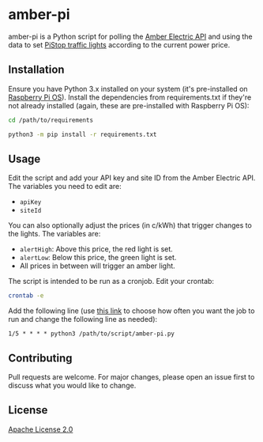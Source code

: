 # amber-pi

amber-pi is a Python script for polling the [Amber Electric API](https://app.amber.com.au/developers/) and using the data to set [PiStop traffic lights](https://github.com/PiHw/Pi-Stop/blob/master/README.md) according to the current power price.

## Installation

Ensure you have Python 3.x installed on your system (it's pre-installed on [Raspberry Pi OS](https://www.raspberrypi.org/software/)). Install the dependencies from requirements.txt if they're not already installed (again, these are pre-installed with Raspberry Pi OS):

```bash
cd /path/to/requirements

python3 -m pip install -r requirements.txt
```

## Usage

Edit the script and add your API key and site ID from the Amber Electric API. The variables you need to edit are:

* `apiKey`
* `siteId`

You can also optionally adjust the prices (in c/kWh) that trigger changes to the lights. The variables are:

* `alertHigh`: Above this price, the red light is set.
* `alertLow`: Below this price, the green light is set.
* All prices in between will trigger an amber light.

The script is intended to be run as a cronjob. Edit your crontab:

```bash
crontab -e
```

Add the following line (use [this link](https://crontab.guru/#1/5_*_*_*_*) to choose how often you want the job to run and change the following line as needed):

```
1/5 * * * * python3 /path/to/script/amber-pi.py
```

## Contributing
Pull requests are welcome. For major changes, please open an issue first to discuss what you would like to change.

## License
[Apache License 2.0](https://choosealicense.com/licenses/apache-2.0/)